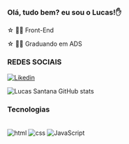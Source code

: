 ### Olá, tudo bem? eu sou o Lucas!✋ 
☆ 👨‍💻 Front-End

☆ 👨‍🎓 Graduando em ADS

### REDES SOCIAIS
[![Likedin](https://img.shields.io/badge/LinkedIn-0077B5?style=for-the-badge&logo=linkedin&logoColor=white)](https://www.linkedin.com/in/llucassantana/) 


![Lucas Santana GitHub stats](https://github-readme-stats.vercel.app/api?username=llucassantana&show_icons=true&theme=dracula)





### Tecnologias 

<div style="display: inline_block"><br/>
<img align="center" alt="html" src="https://img.shields.io/badge/HTML-239120?style=for-the-badge&logo=html5&logoColor=white"/>
<img align="center" alt="css" src="https://img.shields.io/badge/CSS-239120?&style=for-the-badge&logo=css3&logoColor=white"/>
<img align="center" alt="JavaScript" src="https://img.shields.io/badge/JavaScript-323330?style=for-the-badge&logo=javascript&logoColor=F7DF1E"/>

</div>
